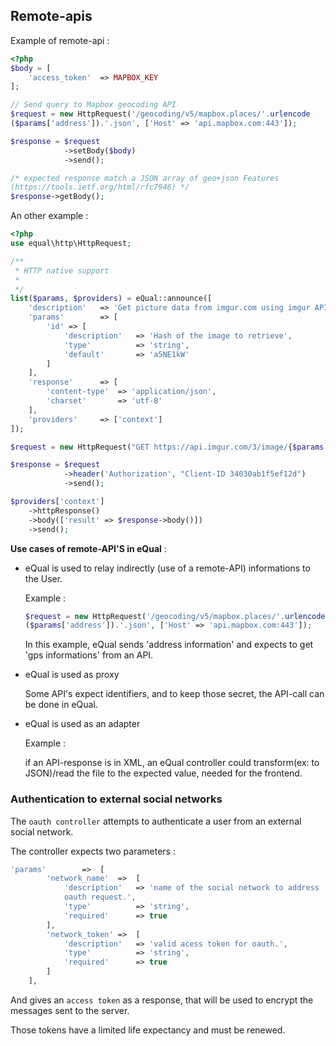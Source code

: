 ## Remote-apis

Example of remote-api :

```php
<?php
$body = [
    'access_token'  => MAPBOX_KEY
];

// Send query to Mapbox geocoding API
$request = new HttpRequest('/geocoding/v5/mapbox.places/'.urlencode
($params['address']).'.json', ['Host' => 'api.mapbox.com:443']);

$response = $request
            ->setBody($body)
            ->send();

/* expected response match a JSON array of geo+json Features 
(https://tools.ietf.org/html/rfc7946) */
$response->getBody();
```



An other example :

```php
<?php
use equal\http\HttpRequest;

/**
 * HTTP native support
 *
 */
list($params, $providers) = eQual::announce([
    'description'   => 'Get picture data from imgur.com using imgur API.',
    'params'        => [
        'id' => [
            'description'   => 'Hash of the image to retrieve',
            'type'          => 'string',
            'default'       => 'a5NE1kW'
        ]
    ],
    'response'      => [
        'content-type'  => 'application/json',
        'charset'       => 'utf-8'
    ],
    'providers'     => ['context']
]);

$request = new HttpRequest("GET https://api.imgur.com/3/image/{$params['id']}");

$response = $request
            ->header('Authorization', "Client-ID 34030ab1f5ef12d")
            ->send();

$providers['context']
    ->httpResponse()
    ->body(['result' => $response->body()])
    ->send();
```

**Use cases of remote-API'S in eQual** :

- eQual is used to relay indirectly (use of a remote-API) informations to the User.

  Example :

  ```php
  $request = new HttpRequest('/geocoding/v5/mapbox.places/'.urlencode
  ($params['address']).'.json', ['Host' => 'api.mapbox.com:443']);
  ```

  In this example, eQual sends 'address information' and expects to get 'gps informations' from an API.

- eQual is used as proxy

  Some API's expect identifiers, and to keep those secret, the API-call can be done in eQual.

- eQual is used as an adapter

  Example :

  if an API-response is in XML, an eQual controller could transform(ex: to JSON)/read the file to the expected value, needed for the frontend.  



### Authentication to external social networks

The `oauth controller` attempts to authenticate a user from an external social network.

The controller expects two parameters :

```php
'params' 		=>	[
        'network_name'  =>  [
            'description'   => 'name of the social network to address 
            oauth request.',
            'type'          => 'string', 
            'required'      => true
        ],
        'network_token' =>  [
            'description'   => 'valid acess token for oauth.',
            'type'          => 'string',
            'required'      => true
        ]
    ],
```

And gives an `access token` as a response, that will be used to encrypt the messages sent to the server.

Those tokens have a limited life expectancy and must be renewed.